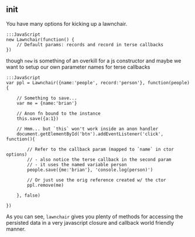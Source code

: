 init
---

You have many options for kicking up a lawnchair.

    
    :::JavaScript
    new Lawnchair(function() {
        // Default params: records and record in terse callbacks
    })
    

though `new` is something of an overkill for a js constructor and maybe
we want to setup our own parameter names for terse callbacks

    
    :::JavaScript
    var ppl = Lawnchair({name:'people', record:'person'}, function(people){
        
        // Something to save...
        var me = {name:'brian'}
        
        // Anon fn bound to the instance
        this.save({a:1})

        // Hmm... but `this` won't work inside an anon handler
        document.getElementById('btn').addEventListener('click', function(){
            
            // Refer to the callback param (mapped to `name` in ctor options)
            // - also notice the terse callback in the second param 
            // - it uses the named variable person
            people.save({me:'brian'}, 'console.log(person)')

            // Or just use the orig reference created w/ the ctor
            ppl.remove(me) 

        }, false)

    })
    

As you can see, `lawnchair` gives you plenty of methods for accessing
the persisted data in a very javascript closure and callback world friendly manner. 
